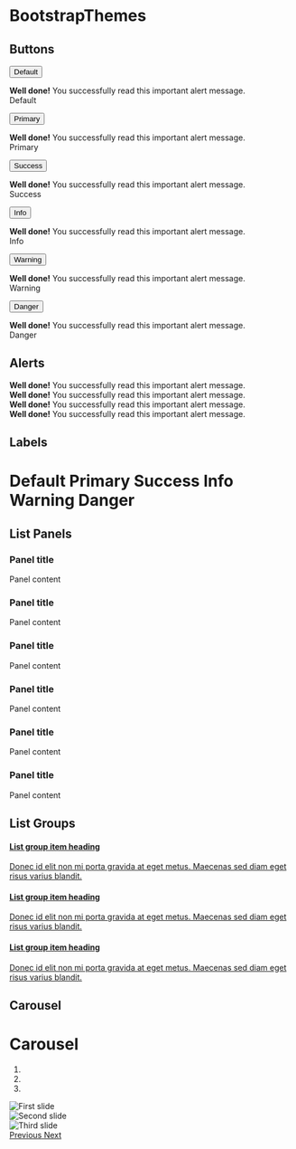 # BootstrapThemes

## Buttons

<button type="button" class="btn btn-lg btn-default">Default</button>
  <div class="alert alert-default" role="alert">
    <strong>Well done!</strong> You successfully read this important alert message.
  </div>
  <span class="label label-default">Default</span>

  <button type="button" class="btn btn-lg btn-primary">Primary</button>
  <div class="alert alert-primary" role="alert">
    <strong>Well done!</strong> You successfully read this important alert message.
  </div>
  <span class="label label-primary">Primary</span>

  <button type="button" class="btn btn-lg btn-success">Success</button>
  <div class="alert alert-success" role="alert">
    <strong>Well done!</strong> You successfully read this important alert message.
  </div>
  <span class="label label-success">Success</span>

  <button type="button" class="btn btn-lg btn-info">Info</button>
  <div class="alert alert-info" role="alert">
    <strong>Well done!</strong> You successfully read this important alert message.
  </div>
  <span class="label label-info">Info</span>

  <button type="button" class="btn btn-lg btn-warning">Warning</button>
  <div class="alert alert-warning" role="alert">
    <strong>Well done!</strong> You successfully read this important alert message.
  </div>
  <span class="label label-warning">Warning</span>

  <button type="button" class="btn btn-lg btn-danger">Danger</button>
  <div class="alert alert-danger" role="alert">
    <strong>Well done!</strong> You successfully read this important alert message.
  </div>
  <span class="label label-danger">Danger</span>

  ## Alerts

  <div class="alert alert-success" role="alert">
    <strong>Well done!</strong> You successfully read this important alert message.
  </div>

  <div class="alert alert-info" role="alert">
    <strong>Well done!</strong> You successfully read this important alert message.
  </div>

  <div class="alert alert-warning" role="alert">
    <strong>Well done!</strong> You successfully read this important alert message.
  </div>

  <div class="alert alert-danger" role="alert">
    <strong>Well done!</strong> You successfully read this important alert message.
  </div>

  ## Labels

  <h1>
    <span class="label label-default">Default</span>
    <span class="label label-primary">Primary</span>
    <span class="label label-success">Success</span>
    <span class="label label-info">Info</span>
    <span class="label label-warning">Warning</span>
    <span class="label label-danger">Danger</span>
  </h1>

## List Panels

  <div class="row">
  <div class="col-sm-4">
    <div class="panel panel-default">
      <div class="panel-heading">
        <h3 class="panel-title">Panel title</h3>
      </div>
      <div class="panel-body">
        Panel content
      </div>
    </div>
    <div class="panel panel-primary">
      <div class="panel-heading">
        <h3 class="panel-title">Panel title</h3>
      </div>
      <div class="panel-body">
        Panel content
      </div>
    </div>
  </div><!-- /.col-sm-4 -->
  <div class="col-sm-4">
    <div class="panel panel-success">
      <div class="panel-heading">
        <h3 class="panel-title">Panel title</h3>
      </div>
      <div class="panel-body">
        Panel content
      </div>
    </div>
    <div class="panel panel-info">
      <div class="panel-heading">
        <h3 class="panel-title">Panel title</h3>
      </div>
      <div class="panel-body">
        Panel content
      </div>
    </div>
  </div><!-- /.col-sm-4 -->
  <div class="col-sm-4">
    <div class="panel panel-warning">
      <div class="panel-heading">
        <h3 class="panel-title">Panel title</h3>
      </div>
      <div class="panel-body">
        Panel content
      </div>
    </div>
    <div class="panel panel-danger">
      <div class="panel-heading">
        <h3 class="panel-title">Panel title</h3>
      </div>
      <div class="panel-body">
        Panel content
      </div>
    </div>
  </div><!-- /.col-sm-4 -->
</div>

## List Groups

<div class="list-group">
  <a href="#" class="list-group-item">
    <h4 class="list-group-item-heading">List group item heading</h4>
    <p class="list-group-item-text">Donec id elit non mi porta gravida at eget metus. Maecenas sed diam eget risus varius blandit.</p>
  </a>
  <a href="#" class="list-group-item">
    <h4 class="list-group-item-heading">List group item heading</h4>
    <p class="list-group-item-text">Donec id elit non mi porta gravida at eget metus. Maecenas sed diam eget risus varius blandit.</p>
  </a>
  <a href="#" class="list-group-item">
    <h4 class="list-group-item-heading">List group item heading</h4>
    <p class="list-group-item-text">Donec id elit non mi porta gravida at eget metus. Maecenas sed diam eget risus varius blandit.</p>
  </a>
</div>

## Carousel

<div class="page-header">
  <h1>Carousel</h1>
</div>
<div id="carousel-example-generic" class="carousel slide" data-ride="carousel">
  <ol class="carousel-indicators">
    <li data-target="#carousel-example-generic" data-slide-to="0" class="active"></li>
    <li data-target="#carousel-example-generic" data-slide-to="1"></li>
    <li data-target="#carousel-example-generic" data-slide-to="2"></li>
  </ol>
  <div class="carousel-inner" role="listbox">
    <div class="item active">
      <img src="/images/canada/2016-02-27_10.09.03.jpg" alt="First slide">
    </div>
    <div class="item">
      <img src="/images/canada/2016-02-27_10.30.58.jpg" alt="Second slide">
    </div>
    <div class="item">
      <img src="/images/canada/2016-02-27_09.08.04.jpg" alt="Third slide">
    </div>
  </div>
  <a class="left carousel-control" href="#carousel-example-generic" role="button" data-slide="prev">
    <span class="glyphicon glyphicon-chevron-left" aria-hidden="true"></span>
    <span class="sr-only">Previous</span>
  </a>
  <a class="right carousel-control" href="#carousel-example-generic" role="button" data-slide="next">
    <span class="glyphicon glyphicon-chevron-right" aria-hidden="true"></span>
    <span class="sr-only">Next</span>
  </a>
</div>
